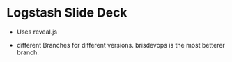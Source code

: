 # Logstash Slide Deck

* Uses reveal.js

* different Branches for different versions.   brisdevops is the most betterer branch.